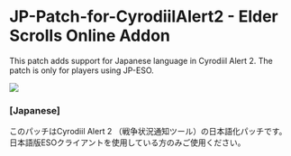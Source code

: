 # JP-Patch-for-CyrodiilAlert2 - Elder Scrolls Online Addon

This patch adds support for Japanese language in Cyrodiil Alert 2.
The patch is only for players using JP-ESO.

![](http://cdn-eso.mmoui.com/preview/pvw4589.png)

### [Japanese]

このパッチはCyrodiil Alert 2 （戦争状況通知ツール）の日本語化パッチです。
日本語版ESOクライアントを使用している方のみご使用ください。
